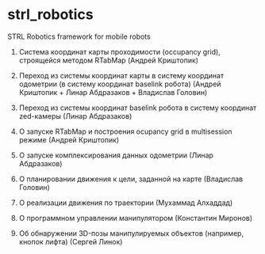 # strl_robotics
STRL Robotics framework for mobile robots


1. Система координат карты проходимости (occupancy grid), строящейся методом RTabMap (Андрей Криштопик)

2. Переход из системы координат карты в систему координат одометрии (в систему координат baselink робота) (Андрей Криштопик + Линар Абдразаков + Владислав Головин)

3. Переход из системы координат baselink робота в систему координат zed-камеры (Линар Абдразаков)

4. О запуске RTabMap и построения ocupancy grid в multisession режиме (Андрей Криштопик)

5. О запуске комплексирования данных одометрии (Линар Абдразаков)

6. О планировании движения к цели, заданной на карте (Владислав Головин)

7. О реализации движения по траектории (Мухаммад Алхаддад)

8. О программном управлении манипулятором (Константин Миронов)

9. Об обнаружении 3D-позы манипулируемых объектов (например, кнопок лифта) (Сергей Линок)
